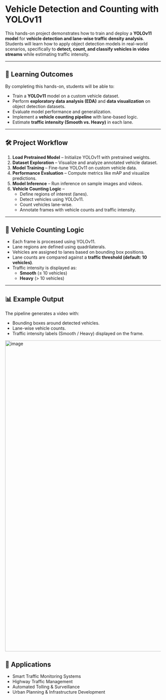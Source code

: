 # Vehicle Detection and Counting with YOLOv11

This hands-on project demonstrates how to train and deploy a **YOLOv11 model** for **vehicle detection and lane-wise traffic density analysis**.  
Students will learn how to apply object detection models in real-world scenarios, specifically to **detect, count, and classify vehicles in video streams** while estimating traffic intensity.

---

## 🎯 Learning Outcomes
By completing this hands-on, students will be able to:
- Train a **YOLOv11** model on a custom vehicle dataset.
- Perform **exploratory data analysis (EDA)** and **data visualization** on object detection datasets.
- Evaluate model performance and generalization.
- Implement a **vehicle counting pipeline** with lane-based logic.
- Estimate **traffic intensity (Smooth vs. Heavy)** in each lane.

---

## 🛠️ Project Workflow
1. **Load Pretrained Model** – Initialize YOLOv11 with pretrained weights.  
2. **Dataset Exploration** – Visualize and analyze annotated vehicle dataset.  
3. **Model Training** – Fine-tune YOLOv11 on custom vehicle data.  
4. **Performance Evaluation** – Compute metrics like mAP and visualize predictions.  
5. **Model Inference** – Run inference on sample images and videos.  
6. **Vehicle Counting Logic** –  
   - Define regions of interest (lanes).  
   - Detect vehicles using YOLOv11.  
   - Count vehicles lane-wise.  
   - Annotate frames with vehicle counts and traffic intensity.  

---

## 🚦 Vehicle Counting Logic
- Each frame is processed using YOLOv11.  
- Lane regions are defined using quadrilaterals.  
- Vehicles are assigned to lanes based on bounding box positions.  
- Lane counts are compared against a **traffic threshold (default: 10 vehicles)**.  
- Traffic intensity is displayed as:  
  - **Smooth** (≤ 10 vehicles)  
  - **Heavy** (> 10 vehicles)  

---

## 📊 Example Output

The pipeline generates a video with:
- Bounding boxes around detected vehicles.
- Lane-wise vehicle counts.
- Traffic intensity labels (Smooth / Heavy) displayed on the frame.

<img width="1789" height="1008" alt="image" src="https://github.com/user-attachments/assets/0e7e3ca2-0cb8-4598-b900-22cd265c8b0c" />

## 📌 Applications

- Smart Traffic Monitoring Systems
- Highway Traffic Management
- Automated Tolling & Surveillance
- Urban Planning & Infrastructure Development
